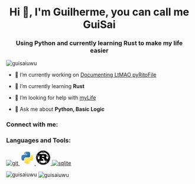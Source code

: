 <h1 align="center">Hi 👋, I'm Guilherme, you can call me GuiSai</h1>
<h3 align="center">Using Python and currently learning Rust to make my life easier</h3>

<p align="left"> <img src="https://komarev.com/ghpvc/?username=guisaiuwu&label=Profile%20views&color=0e75b6&style=flat" alt="guisaiuwu" /> </p>

- 🔭 I’m currently working on [Documenting LtMAO pyRitoFile](https://github.com/GuiSaiUwU/LtMAO)

- 🌱 I’m currently learning **Rust**

- 🤝 I’m looking for help with [myLife](https://github.com/GuiSaiUwU)

- 💬 Ask me about **Python, Basic Logic**

<h3 align="left">Connect with me:</h3>
<p align="left">
</p>

<h3 align="left">Languages and Tools:</h3>
<p align="left"> <a href="https://git-scm.com/" target="_blank" rel="noreferrer"> <img src="https://www.vectorlogo.zone/logos/git-scm/git-scm-icon.svg" alt="git" width="40" height="40"/> </a> <a href="https://www.python.org" target="_blank" rel="noreferrer"> <img src="https://raw.githubusercontent.com/devicons/devicon/master/icons/python/python-original.svg" alt="python" width="40" height="40"/> </a> <a href="https://www.rust-lang.org" target="_blank" rel="noreferrer"> <img src="https://raw.githubusercontent.com/devicons/devicon/master/icons/rust/rust-plain.svg" alt="rust" width="40" height="40"/> </a> <a href="https://www.sqlite.org/" target="_blank" rel="noreferrer"> <img src="https://www.vectorlogo.zone/logos/sqlite/sqlite-icon.svg" alt="sqlite" width="40" height="40"/> </a> </p>

<p><img align="left" src="https://github-readme-stats.vercel.app/api/top-langs?username=guisaiuwu&show_icons=true&locale=en&layout=compact" alt="guisaiuwu" /></p>

<p>&nbsp;<img align="center" src="https://github-readme-stats.vercel.app/api?username=guisaiuwu&show_icons=true&locale=en" alt="guisaiuwu" /></p>

